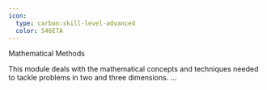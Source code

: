 ```yaml
---
icon:
  type: carbon:skill-level-advanced
  color: 546E7A
---
```

Mathematical Methods

This module deals with the mathematical concepts and techniques needed to tackle problems in two and three dimensions. ... 
